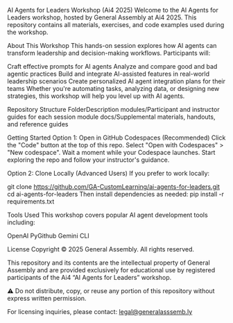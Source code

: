 AI Agents for Leaders Workshop (Ai4 2025)
Welcome to the AI Agents for Leaders workshop, hosted by General Assembly at Ai4 2025. This repository contains all materials, exercises, and code examples used during the workshop.

About This Workshop
This hands-on session explores how AI agents can transform leadership and decision-making workflows. Participants will:

Craft effective prompts for AI agents
Analyze and compare good and bad agentic practices
Build and integrate AI-assisted features in real-world leadership scenarios
Create personalized AI agent integration plans for their teams
Whether you're automating tasks, analyzing data, or designing new strategies, this workshop will help you level up with AI agents.

Repository Structure
FolderDescription
modules/Participant and instructor guides for each session module
docs/Supplemental materials, handouts, and reference guides

Getting Started
Option 1: Open in GitHub Codespaces (Recommended)
Click the "Code" button at the top of this repo.
Select "Open with Codespaces" > "New codespace".
Wait a moment while your Codespace launches.
Start exploring the repo and follow your instructor's guidance.

Option 2: Clone Locally (Advanced Users)
If you prefer to work locally:

git clone https://github.com/GA-CustomLearning/ai-agents-for-leaders.git
cd ai-agents-for-leaders
Then install dependencies as needed: pip install -r requirements.txt

Tools Used
This workshop covers popular AI agent development tools including:

OpenAI
PyGithub
Gemini CLI

License
Copyright © 2025 General Assembly. All rights reserved.

This repository and its contents are the intellectual property of General Assembly and are provided exclusively for educational use by registered participants of the Ai4 “AI Agents for Leaders” workshop.

⚠️ Do not distribute, copy, or reuse any portion of this repository without express written permission.

For licensing inquiries, please contact: legal@generalasssemb.ly